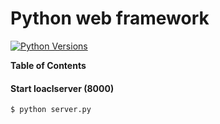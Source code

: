 # Python web framework

[![Python Versions](https://img.shields.io/pypi/pyversions/yt2mp3.svg)](https://pypi.python.org/pypi/yt2mp3/)

**Table of Contents**


#### Start loaclserver (8000)

`$ python server.py`